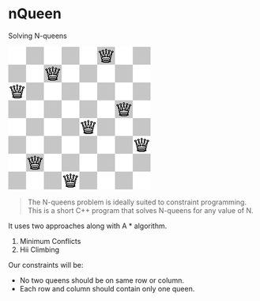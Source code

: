 # nQueen
Solving N-queens

![Solving N-queens](https://github.com/pancr9/nQueen/blob/master/nQueen.png)


>The N-queens problem is ideally suited to constraint programming. This is a short C++ program that solves N-queens for any value of N.

It uses two approaches along with A * algorithm.
1. Minimum Conflicts
2. Hii Climbing

Our constraints will be:

* No two queens should be on same row or column.
* Each row and column should contain only one queen.


